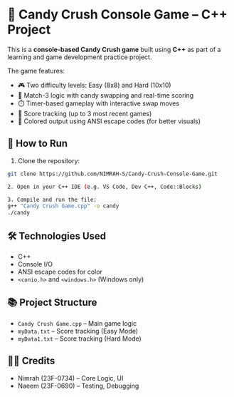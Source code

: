 # 🍬 Candy Crush Console Game – C++ Project

This is a **console-based Candy Crush game** built using **C++** as part of a learning and game development practice project.

The game features:
- 🎮 Two difficulty levels: Easy (8x8) and Hard (10x10)
- 🧠 Match-3 logic with candy swapping and real-time scoring
- ⏱️ Timer-based gameplay with interactive swap moves
- 💾 Score tracking (up to 3 most recent games)
- 🎨 Colored output using ANSI escape codes (for better visuals)

## 🚀 How to Run

1. Clone the repository:

```bash
git clone https://github.com/NIMRAH-S/Candy-Crush-Console-Game.git

2. Open in your C++ IDE (e.g. VS Code, Dev C++, Code::Blocks)

3. Compile and run the file:
g++ "Candy Crush Game.cpp" -o candy
./candy
```

## 🛠️ Technologies Used
- C++
- Console I/O
- ANSI escape codes for color
- `<conio.h>` and `<windows.h>` (Windows only)

## 📚 Project Structure

- `Candy Crush Game.cpp` – Main game logic
- `myData.txt` – Score tracking (Easy Mode)
- `myData1.txt` – Score tracking (Hard Mode)

## 🙋‍♀️ Credits

- Nimrah (23F-0734) – Core Logic, UI
- Naeem (23F-0690) – Testing, Debugging
